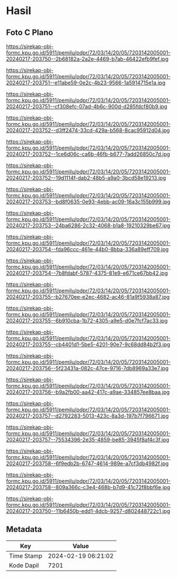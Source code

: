 # Hasil

## Foto C Plano

https://sirekap-obj-formc.kpu.go.id/5911/pemilu/pdpr/72/03/14/20/05/7203142005001-20240217-203750--2b68182a-2a2e-4469-b7ab-46422efb9fef.jpg

https://sirekap-obj-formc.kpu.go.id/5911/pemilu/pdpr/72/03/14/20/05/7203142005001-20240217-203751--e11abe59-0e2c-4b23-9566-1a5914715e1a.jpg

https://sirekap-obj-formc.kpu.go.id/5911/pemilu/pdpr/72/03/14/20/05/7203142005001-20240217-203751--cf308efc-07ad-4b6c-900d-d285fdcf80b9.jpg

https://sirekap-obj-formc.kpu.go.id/5911/pemilu/pdpr/72/03/14/20/05/7203142005001-20240217-203752--d3ff2474-33cd-429a-b568-8cac95912d04.jpg

https://sirekap-obj-formc.kpu.go.id/5911/pemilu/pdpr/72/03/14/20/05/7203142005001-20240217-203752--1ce6d06c-ca6b-46fb-b677-7add26850c7d.jpg

https://sirekap-obj-formc.kpu.go.id/5911/pemilu/pdpr/72/03/14/20/05/7203142005001-20240217-203752--19d1114f-dab2-48b5-a9a0-3bcd58e19213.jpg

https://sirekap-obj-formc.kpu.go.id/5911/pemilu/pdpr/72/03/14/20/05/7203142005001-20240217-203753--bd8f0635-0e93-4ebb-ac09-16a3c155b999.jpg

https://sirekap-obj-formc.kpu.go.id/5911/pemilu/pdpr/72/03/14/20/05/7203142005001-20240217-203753--24ba6286-2c32-4068-b1a8-19210329be67.jpg

https://sirekap-obj-formc.kpu.go.id/5911/pemilu/pdpr/72/03/14/20/05/7203142005001-20240217-203754--fda96ccc-461e-44b0-8bba-336a89eff709.jpg

https://sirekap-obj-formc.kpu.go.id/5911/pemilu/pdpr/72/03/14/20/05/7203142005001-20240217-203754--7b8fdabf-5787-4375-81e9-e671ce67bb42.jpg

https://sirekap-obj-formc.kpu.go.id/5911/pemilu/pdpr/72/03/14/20/05/7203142005001-20240217-203755--b27670ee-e2ec-4682-ac46-81a9f5938a87.jpg

https://sirekap-obj-formc.kpu.go.id/5911/pemilu/pdpr/72/03/14/20/05/7203142005001-20240217-203755--6b910cba-1b72-4305-a9e5-d0e7fcf7ac33.jpg

https://sirekap-obj-formc.kpu.go.id/5911/pemilu/pdpr/72/03/14/20/05/7203142005001-20240217-203755--cb4401d1-5be5-4201-90e7-9c68dd84b2f3.jpg

https://sirekap-obj-formc.kpu.go.id/5911/pemilu/pdpr/72/03/14/20/05/7203142005001-20240217-203756--5f23431a-082c-47ce-9716-7db8969a33e7.jpg

https://sirekap-obj-formc.kpu.go.id/5911/pemilu/pdpr/72/03/14/20/05/7203142005001-20240217-203756--b9a2fb00-aa42-417c-a9ae-334857ee8baa.jpg

https://sirekap-obj-formc.kpu.go.id/5911/pemilu/pdpr/72/03/14/20/05/7203142005001-20240217-203757--d2792283-5013-423c-8a3d-197b7f796671.jpg

https://sirekap-obj-formc.kpu.go.id/5911/pemilu/pdpr/72/03/14/20/05/7203142005001-20240217-203757--75534396-2e35-4859-be85-3945f8af4c3f.jpg

https://sirekap-obj-formc.kpu.go.id/5911/pemilu/pdpr/72/03/14/20/05/7203142005001-20240217-203758--6f9edb2b-6747-4614-989e-a7cf3db4982f.jpg

https://sirekap-obj-formc.kpu.go.id/5911/pemilu/pdpr/72/03/14/20/05/7203142005001-20240217-203758--809a366c-c3e4-468b-b7d9-41c72f8bbf6e.jpg

https://sirekap-obj-formc.kpu.go.id/5911/pemilu/pdpr/72/03/14/20/05/7203142005001-20240217-203750--11b6450b-edd1-4dcb-9257-d802448722c1.jpg


## Metadata

| Key        | Value               |
| ---------- | ------------------- |
| Time Stamp | 2024-02-19 06:21:02 |
| Kode Dapil | 7201                |



